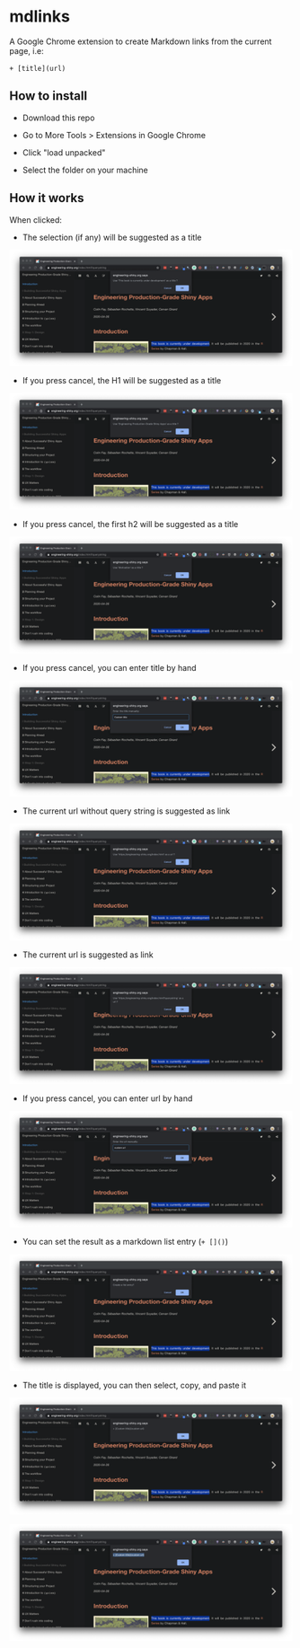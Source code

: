 # mdlinks

A Google Chrome extension to create Markdown links from the current page, i.e:

```
+ [title](url)
```

## How to install

+ Download this repo

+ Go to More Tools > Extensions in Google Chrome

+ Click "load unpacked"

+ Select the folder on your machine

## How it works

When clicked: 

+ The selection (if any) will be suggested as a title

![](img/a.png)

+ If you press cancel, the H1 will be suggested as a title

![](img/b.png)

+ If you press cancel, the first h2 will be suggested as a title

![](img/c.png)

+ If you press cancel, you can enter title by hand

![](img/d.png)

+ The current url without query string is suggested as link

![](img/e.png)

+ The current url is suggested as link

![](img/f.png)

+ If you press cancel, you can enter url by hand

![](img/g.png)

+ You can set the result as a markdown list entry (`+ []()`)

![](img/h.png)

+ The title is displayed, you can then select, copy, and paste it

![](img/i.png)

![](img/j.png)